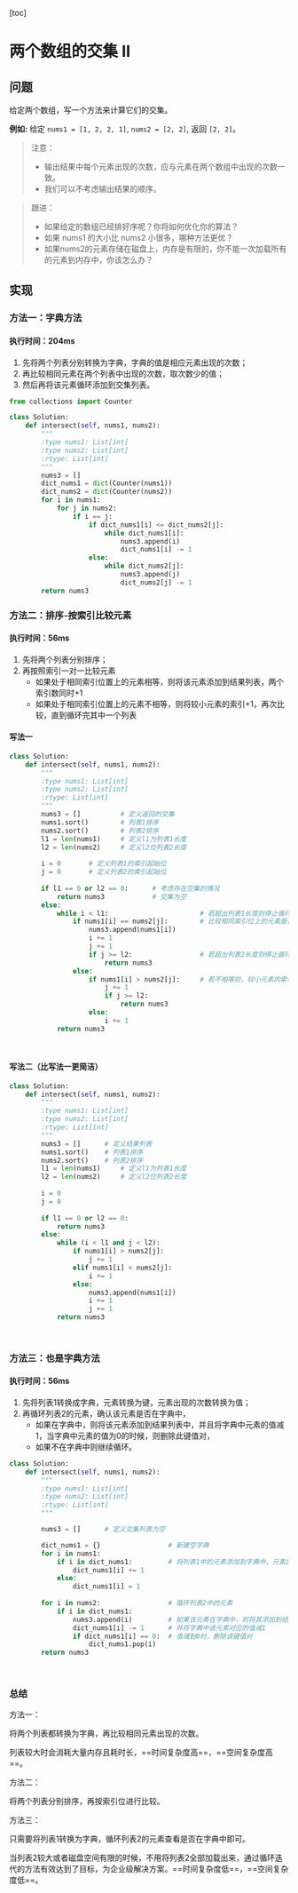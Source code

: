 [toc]
# 两个数组的交集 II
## 问题
给定两个数组，写一个方法来计算它们的交集。

**例如:**
给定 `nums1 = [1, 2, 2, 1]`, `nums2 = [2, 2]`, 返回 `[2, 2]`。

> 注意：
> - 输出结果中每个元素出现的次数，应与元素在两个数组中出现的次数一致。
> - 我们可以不考虑输出结果的顺序。


> 跟进：
> - 如果给定的数组已经排好序呢？你将如何优化你的算法？
> - 如果 nums1 的大小比 nums2 小很多，哪种方法更优？
> - 如果nums2的元素存储在磁盘上，内存是有限的，你不能一次加载所有的元素到内存中，你该怎么办？

## 实现
### 方法一：字典方法
#### 执行时间：204ms
1. 先将两个列表分别转换为字典，字典的值是相应元素出现的次数；
2. 再比较相同元素在两个列表中出现的次数，取次数少的值；
3. 然后再将该元素循环添加到交集列表。
```python
from collections import Counter

class Solution:
    def intersect(self, nums1, nums2):
        """
        :type nums1: List[int]
        :type nums2: List[int]
        :rtype: List[int]
        """
        nums3 = []
        dict_nums1 = dict(Counter(nums1))
        dict_nums2 = dict(Counter(nums2))
        for i in nums1:
            for j in nums2:
                if i == j:
                    if dict_nums1[i] <= dict_nums2[j]:
                        while dict_nums1[i]:
                            nums3.append(i)
                            dict_nums1[i] -= 1
                    else:
                        while dict_nums2[j]:
                            nums3.append(j)
                            dict_nums2[j] -= 1
        return nums3
```

### 方法二：排序-按索引比较元素
#### 执行时间：56ms
1. 先将两个列表分别排序；
2. 再按照索引一对一比较元素
    - 如果处于相同索引位置上的元素相等，则将该元素添加到结果列表，两个索引数同时+1
    - 如果处于相同索引位置上的元素不相等，则将较小元素的索引+1，再次比较，直到循环完其中一个列表
#### 写法一
```python
class Solution:
    def intersect(self, nums1, nums2):
        """
        :type nums1: List[int]
        :type nums2: List[int]
        :rtype: List[int]
        """
        nums3 = []          # 定义返回的交集
        nums1.sort()        # 列表1排序
        nums2.sort()        # 列表2排序
        l1 = len(nums1)     # 定义l1为列表1长度
        l2 = len(nums2)     # 定义l2位列表2长度
        
        i = 0       # 定义列表1的索引起始位
        j = 0       # 定义列表2的索引起始位
        
        if l1 == 0 or l2 == 0:      # 考虑存在空集的情况
            return nums3            # 交集为空
        else:
            while i < l1:                       # 若超出列表1长度则停止循环
                if nums1[i] == nums2[j]:        # 比较相同索引位上的元素是否相等
                    nums3.append(nums1[i])
                    i += 1
                    j += 1
                    if j >= l2:                 # 若超出列表2长度则停止循环
                        return nums3
                else:
                    if nums1[i] > nums2[j]:     # 若不相等则，较小元素的索引位+1
                        j += 1
                        if j >= l2:
                            return nums3
                    else:
                        i += 1
            return nums3
                    
        
```

#### 写法二（比写法一更简洁）

```python
class Solution:
    def intersect(self, nums1, nums2):
        """
        :type nums1: List[int]
        :type nums2: List[int]
        :rtype: List[int]
        """
        nums3 = []      # 定义结果列表
        nums1.sort()    # 列表1排序
        nums2.sort()    # 列表2排序
        l1 = len(nums1)     # 定义l1为列表1长度
        l2 = len(nums2)     # 定义l2位列表2长度
        
        i = 0 
        j = 0
        
        if l1 == 0 or l2 == 0:
            return nums3
        else:
            while (i < l1 and j < l2):
                if nums1[i] > nums2[j]:
                    j += 1
                elif nums1[i] < nums2[j]:
                    i += 1
                else:
                    nums3.append(nums1[i])
                    i += 1
                    j += 1
            return nums3
                    
        
```


### 方法三：也是字典方法
#### 执行时间：56ms
1. 先将列表1转换成字典，元素转换为键，元素出现的次数转换为值；
2. 再循环列表2的元素，确认该元素是否在字典中，
    - 如果在字典中，则将该元素添加到结果列表中，并且将字典中元素的值减1，当字典中元素的值为0的时候，则删除此键值对，
    - 如果不在字典中则继续循环。

```python
class Solution:
    def intersect(self, nums1, nums2):
        """
        :type nums1: List[int]
        :type nums2: List[int]
        :rtype: List[int]
        """

        nums3 = []      # 定义交集列表为空

        dict_nums1 = {}                 # 新建空字典
        for i in nums1:
            if i in dict_nums1:         # 将列表1中的元素添加到字典中，元素出现的次数转换为对应键值对的值
                dict_nums1[i] += 1      
            else:
                dict_nums1[i] = 1
        
        for i in nums2:                 # 循环列表2中的元素
            if i in dict_nums1:         
                nums3.append(i)         # 如果该元素在字典中，则将其添加到结果列表
                dict_nums1[i] -= 1      # 并将字典中该元素对应的值减1
                if dict_nums1[i] == 0:  # 值减到0时，删除该键值对
                    dict_nums1.pop(i)
        return nums3
                    
        
```


### 总结
方法一：

将两个列表都转换为字典，再比较相同元素出现的次数。

列表较大时会消耗大量内存且耗时长，==时间复杂度高==，==空间复杂度高==。

方法二：

将两个列表分别排序，再按索引位进行比较。

方法三：

只需要将列表1转换为字典，循环列表2的元素查看是否在字典中即可。

当列表2较大或者磁盘空间有限的时候，不用将列表2全部加载出来，通过循环迭代的方法有效达到了目标，为企业级解决方案。==时间复杂度低==，==空间复杂度低==。




